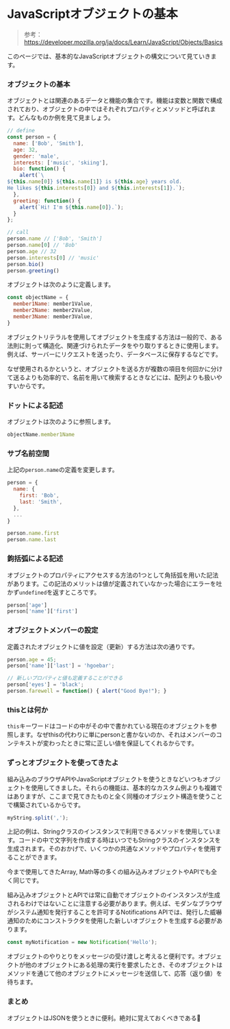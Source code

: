 # JavaScriptオブジェクトの基本

> 参考：https://developer.mozilla.org/ja/docs/Learn/JavaScript/Objects/Basics

このページでは、基本的なJavaScriptオブジェクトの構文について見ていきます。

### オブジェクトの基本

オブジェクトとは関連のあるデータと機能の集合です。機能は変数と関数で構成されており、オブジェクトの中ではそれぞれプロパティとメソッドと呼ばれます。どんなものか例を見て見ましょう。

```js
// define
const person = {
  name: ['Bob', 'Smith'],
  age: 32,
  gender: 'male',
  interests: ['music', 'skiing'],
  bio: function() {
    alert(`\
${this.name[0]} ${this.name[1]} is ${this.age} years old.
He likes ${this.interests[0]} and ${this.interests[1]}.`);
  },
  greeting: function() {
    alert(`Hi! I'm ${this.name[0]}.`);
  }
};

// call
person.name // ['Bob', 'Smith']
person.name[0] // 'Bob'
person.age // 32
person.interests[0] // 'music'
person.bio()
person.greeting()
```

オブジェクトは次のように定義します。

```js
const objectName = {
  member1Name: member1Value,
  member2Name: member2Value,
  member3Name: member3Value,
}
```

オブジェクトリテラルを使用してオブジェクトを生成する方法は一般的で、ある法則に則って構造化、関連づけられたデータをやり取りするときに使用します。例えば、サーバーにリクエストを送ったり、データベースに保存するなどです。

なぜ使用されるかというと、オブジェクトを送る方が複数の項目を何回かに分けて送るよりも効率的で、名前を用いて検索するときなどには、配列よりも扱いやすいからです。

### ドットによる記述

オブジェクトは次のように参照します。

```js
objectName.member1Name
```

### サブ名前空間

上記の`person.name`の定義を変更します。

```js
person = {
  name: {
    first: 'Bob',
    last: 'Smith',
  },
  ...
}

person.name.first
person.name.last
```

### 鉤括弧による記述

オブジェクトのプロパティにアクセスする方法の1つとして角括弧を用いた記法があります。この記法のメリットは値が定義されていなかった場合にエラーを吐かず`undefined`を返すところです。

```js
person['age']
person['name']['first']
```

### オブジェクトメンバーの設定

定義されたオブジェクトに値を設定（更新）する方法は次の通りです。

```js
person.age = 45;
person['name']['last'] = 'hgoebar';

// 新しいプロパティと値も定義することができる
person['eyes'] = 'black';
person.farewell = function() { alert("Good Bye!"); }
```

### thisとは何か

`this`キーワードはコードの中がその中で書かれている現在のオブジェクトを参照します。なぜthisの代わりに単にpersonと書かないのか、それはメンバーのコンテキストが変わったときに常に正しい値を保証してくれるからです。

### ずっとオブジェクトを使ってきたよ

組み込みのブラウザAPIやJavaScriptオブジェクトを使うときなどいつもオブジェクトを使用してきました。それらの機能は、基本的なカスタム例よりも複雑ではありますが、ここまで見てきたものと全く同種のオブジェクト構造を使うことで構築されているからです。

```js
myString.split(',');
```

上記の例は、Stringクラスのインスタンスで利用できるメソッドを使用しています。コードの中で文字列を作成する時はいつでもStringクラスのインスタンスを生成されます。そのおかげで、いくつかの共通なメソッドやプロパティを使用することができます。

今まで使用してきたArray, Math等の多くの組み込みオブジェクトやAPIでも全く同じです。

組み込みオブジェクトとAPIでは常に自動でオブジェクトのインスタンスが生成されるわけではないことに注意する必要があります。例えば、モダンなブラウザがシステム通知を発行することを許可するNotifications APIでは、発行した威嚇通知のためにコンストラクタを使用した新しいオブジェクトを生成する必要があります。

```js
const myNotification = new Notification('Hello');
```

オブジェクトのやりとりをメッセージの受け渡しと考えると便利です。オブジェクトが他のオブジェクトにある処理の実行を要求したとき、そのオブジェクトはメソッドを通じて他のオブジェクトにメッセージを送信して、応答（返り値）を待ちます。

### まとめ

オブジェクトはJSONを使うときに便利。絶対に覚えておくべきである🧐
